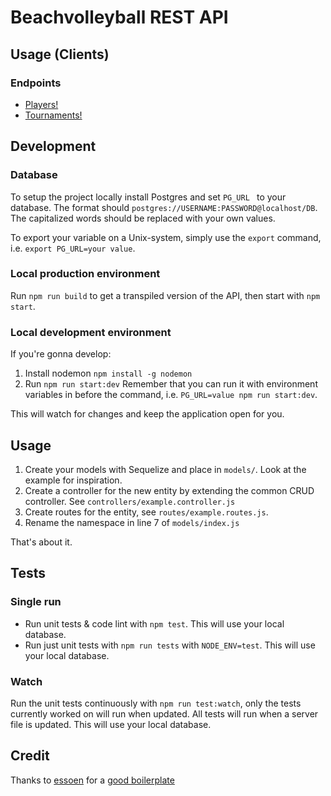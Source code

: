 # Beachvolleyball REST API


## Usage (Clients)



### Endpoints
* [Players!](./players.md)
* [Tournaments!](./tournments.md)


## Development
### Database
To setup the project locally install Postgres and set `PG_URL ` to your database. The format should `postgres://USERNAME:PASSWORD@localhost/DB`. The capitalized words should be replaced with your own values.

To export your variable on a Unix-system, simply use the `export` command, i.e. `export PG_URL=your value`.

### Local production environment
Run `npm run build` to get a transpiled version of the API, then start with `npm start`.

### Local development environment
If you're gonna develop:

1. Install nodemon `npm install -g nodemon`
2. Run  `npm run start:dev` Remember that you can run it with environment variables in before the command, i.e. `PG_URL=value npm run start:dev`.

This will watch for changes and keep the application open for you.

## Usage

1. Create your models with Sequelize and place in `models/`. Look at the example for inspiration.
2. Create a controller for the new entity by extending the common CRUD controller. See `controllers/example.controller.js`
3. Create routes for the entity, see `routes/example.routes.js`.
4. Rename the namespace in line 7 of `models/index.js`

That's about it.

## Tests

### Single run

* Run unit tests & code lint with `npm test`. This will use your local database.
* Run just unit tests with `npm run tests` with `NODE_ENV=test`. This will use your local database.

### Watch

Run the unit tests continuously with `npm run test:watch`, only the tests currently worked on will run when updated.
All tests will run when a server file is updated. This will use your local database.

## Credit
Thanks to [essoen](https://github.com/essoen) for a [good boilerplate](https://github.com/essoen/express-api-boilerplate)
